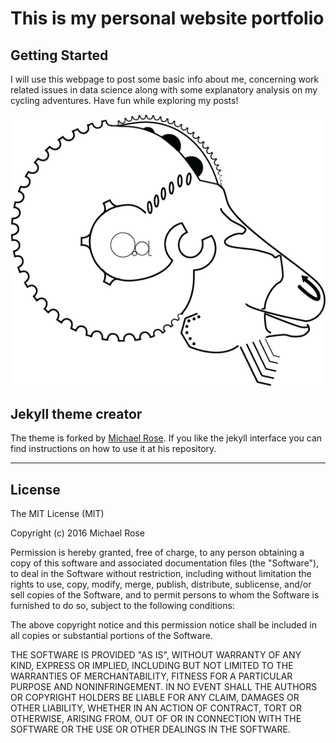 # This is my personal website portfolio

## Getting Started

I will use this webpage to post some basic info about me, concerning work related issues in data science along with some explanatory analysis on my cycling adventures. Have fun while exploring my posts!
 
![Original Logo](/images/original_logo.png)

## Jekyll theme creator

The theme is forked by [Michael Rose](https://github.com/mmistakes). If you like the jekyll interface you can find instructions on how to use it at his repository.

---

## License

The MIT License (MIT)

Copyright (c) 2016 Michael Rose

Permission is hereby granted, free of charge, to any person obtaining a copy
of this software and associated documentation files (the "Software"), to deal
in the Software without restriction, including without limitation the rights
to use, copy, modify, merge, publish, distribute, sublicense, and/or sell
copies of the Software, and to permit persons to whom the Software is
furnished to do so, subject to the following conditions:

The above copyright notice and this permission notice shall be included in all
copies or substantial portions of the Software.

THE SOFTWARE IS PROVIDED "AS IS", WITHOUT WARRANTY OF ANY KIND, EXPRESS OR
IMPLIED, INCLUDING BUT NOT LIMITED TO THE WARRANTIES OF MERCHANTABILITY,
FITNESS FOR A PARTICULAR PURPOSE AND NONINFRINGEMENT. IN NO EVENT SHALL THE
AUTHORS OR COPYRIGHT HOLDERS BE LIABLE FOR ANY CLAIM, DAMAGES OR OTHER
LIABILITY, WHETHER IN AN ACTION OF CONTRACT, TORT OR OTHERWISE, ARISING FROM,
OUT OF OR IN CONNECTION WITH THE SOFTWARE OR THE USE OR OTHER DEALINGS IN THE
SOFTWARE.









  
